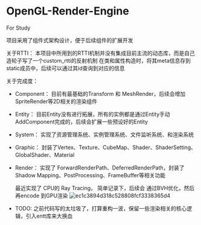 # OpenGL-Render-Engine

For Study

项目采用了组件式架构设计，便于后续组件的扩展开发

关于RTTI：
本项目中所用到的RTTI机制并没有集成目前主流的动态库，而是自己造轮子写了一个custom_rtti的反射机制
在类和属性构造时，将其meta信息存到static成员中，后续可以通过其id查询到对应的信息

关于完成度：
- Component：
  目前有最基础的Transform 和 MeshRender，后续会增加SpriteRender等2D相关的渲染组件
- Entity：
  目前Entity没有进行拓展，所有的实例都是通过Entity手动AddComponent完成的，后续会扩展一些预设好的Entity
- System：
  实现了资源管理系统、实例管理系统、文件监听系统、和渲染系统
- Graphic：
  封装了Vertex、Texture、CubeMap、Shader、ShaderSetting、GlobalShader、Material
- Render：
  实现了 ForwardRenderPath、DeferredRenderPath，封装了Shadow Mapping、PostProcessing、FrameBuffer等相关功能
  
  
  最近实现了 CPU的 Ray Tracing， 简单记录下，后续会 通过BVH优化，然后再encode 到GPU渲染
![ec1c3894d318c528808fcf3338365d4](https://user-images.githubusercontent.com/62920066/165901850-e3727ce7-0c64-40e8-8c23-1162596cfc86.png)



- TODO:
之前代码写的太垃圾了，打算重构一波，保留一些渲染相关的核心逻辑，引入entt库来大换血
